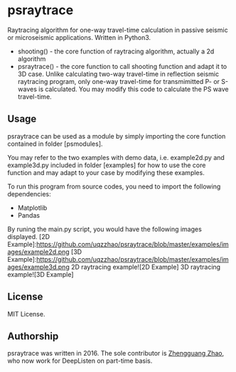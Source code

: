 # psraytrace
Raytracing algorithm for one-way travel-time calculation in passive seismic or microseismic applications. Written in Python3. 
* shooting() - the core function of raytracing algorithm, actually a 2d algorithm
* psraytrace() - the core function to call shooting function and adapt it to 3D case. Unlike calculating two-way travel-time in reflection seismic raytracing program, only one-way travel-time for transmimitted P- or S-waves is calculated. You may modify this code to calculate the PS wave travel-time.

## Usage
psraytrace can be used as a module by simply importing the core function contained in folder [psmodules]. 

You may refer to the two examples with demo data, i.e. example2d.py and example3d.py included in folder [examples] for how to use the core function and may adapt to your case by modifying these examples. 

To run this program from source codes, you need to import the following dependencies:
* Matplotlib
* Pandas

By runing the main.py script, you would have the following images displayed.
[2D Example]:https://github.com/uqzzhao/psraytrace/blob/master/examples/images/example2d.png
[3D Example]:https://github.com/uqzzhao/psraytrace/blob/master/examples/images/example3d.png
2D raytracing example![2D Example]
3D raytracing example![3D Example] 


## License
MIT License.

## Authorship
psraytrace was written in 2016. The sole contributor is [Zhengguang Zhao](https://www.researchgate.net/profile/Zhengguang_Zhao2), who now work for DeepListen on part-time basis.
